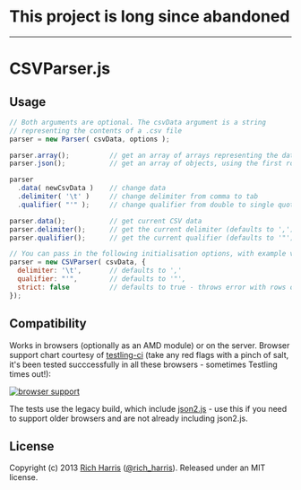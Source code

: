 # This project is long since abandoned

---

CSVParser.js
============

Usage
-----

```js
// Both arguments are optional. The csvData argument is a string
// representing the contents of a .csv file
parser = new Parser( csvData, options );

parser.array();          // get an array of arrays representing the data
parser.json();           // get an array of objects, using the first row as keys

parser
  .data( newCsvData )    // change data
  .delimiter( '\t' )     // change delimiter from comma to tab
  .qualifier( "'" );     // change qualifier from double to single quotes

parser.data();           // get current CSV data
parser.delimiter();      // get the current delimiter (defaults to ',')
parser.qualifier();      // get the current qualifier (defaults to '"')

// You can pass in the following initialisation options, with example values
parser = new CSVParser( csvData, {
  delimiter: '\t',       // defaults to ','
  qualifier: "'",        // defaults to '"',
  strict: false          // defaults to true - throws error with rows of uneven length
});
```

Compatibility
-------------

Works in browsers (optionally as an AMD module) or on the server. Browser support chart courtesy of [testling-ci](https://ci.testling.com/) (take any red flags with a pinch of salt, it's been tested succcessfully in all these browsers - sometimes Testling times out!):

[![browser support](https://ci.testling.com/Rich-Harris/CSVParser.png)](https://ci.testling.com/Rich-Harris/CSVParser)

The tests use the legacy build, which include [json2.js](https://github.com/douglascrockford/JSON-js/) - use this if you need to support older browsers and are not already including json2.js.

License
-------

Copyright (c) 2013 [Rich Harris](http://rich-harris.co.uk) ([@rich_harris](http://twitter.com/rich_harris)).
Released under an MIT license.
